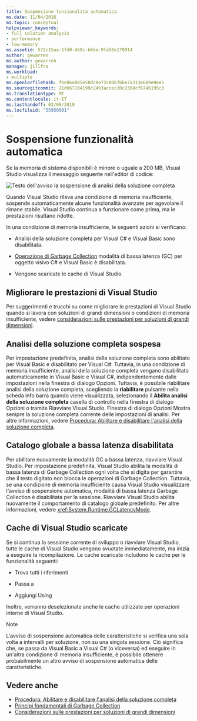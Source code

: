 ```yaml
---
title: Sospensione funzionalità automatica
ms.date: 11/04/2016
ms.topic: conceptual
helpviewer_keywords:
- full solution analysis
- performance
- low-memory
ms.assetid: 572c15aa-1fd0-468c-b6be-9fa50e170914
author: gewarren
ms.author: gewarren
manager: jillfra
ms.workload:
- multiple
ms.openlocfilehash: fbe86e085e50dc0e72c00b7bbe7a313e689e0ee5
ms.sourcegitcommit: 21d667104199c2493accec20c2388cf674b195c3
ms.translationtype: MT
ms.contentlocale: it-IT
ms.lasthandoff: 02/08/2019
ms.locfileid: "55950981"
---
```

# <a name="automatic-feature-suspension"></a>Sospensione funzionalità automatica

Se la memoria di sistema disponibili è minore o uguale a 200 MB, Visual Studio visualizza il messaggio seguente nell'editor di codice:

![Testo dell'avviso la sospensione di analisi della soluzione completa](../code-quality/media/fsa_alert.png)

Quando Visual Studio rileva una condizione di memoria insufficiente, sospende automaticamente alcune funzionalità avanzate per agevolare il rimane stabile. Visual Studio continua a funzionare come prima, ma le prestazioni risultano ridotte.

In una condizione di memoria insufficiente, le seguenti azioni si verificano:

- Analisi della soluzione completa per Visual C# e Visual Basic sono disabilitata.

- [Operazione di Garbage Collection](/dotnet/standard/garbage-collection/index) modalità di bassa latenza (GC) per oggetto visivo C# e Visual Basic è disabilitata.

- Vengono scaricate le cache di Visual Studio.

## <a name="improve-visual-studio-performance"></a>Migliorare le prestazioni di Visual Studio

Per suggerimenti e trucchi su come migliorare le prestazioni di Visual Studio quando si lavora con soluzioni di grandi dimensioni o condizioni di memoria insufficiente, vedere [considerazioni sulle prestazioni per soluzioni di grandi dimensioni](https://github.com/dotnet/roslyn/wiki/Performance-considerations-for-large-solutions).

## <a name="full-solution-analysis-suspended"></a>Analisi della soluzione completa sospesa

Per impostazione predefinita, analisi della soluzione completa sono abilitato per Visual Basic e disabilitato per Visual C#. Tuttavia, in una condizione di memoria insufficiente, analisi della soluzione completa vengano disabilitato automaticamente in Visual Basic e Visual C#, indipendentemente dalle impostazioni nella finestra di dialogo Opzioni. Tuttavia, è possibile riabilitare analisi della soluzione completa, scegliendo la **riabilitare** pulsante nella scheda info barra quando viene visualizzata, selezionando il **Abilita analisi della soluzione completa** casella di controllo nella finestra di dialogo Opzioni o tramite Riavviare Visual Studio. Finestra di dialogo Opzioni Mostra sempre la soluzione completa corrente delle impostazioni di analisi. Per altre informazioni, vedere [Procedura: Abilitare e disabilitare l'analisi della soluzione completa](../code-quality/how-to-enable-and-disable-full-solution-analysis-for-managed-code.md).

## <a name="gc-low-latency-disabled"></a>Catalogo globale a bassa latenza disabilitata

Per abilitare nuovamente la modalità GC a bassa latenza, riavviare Visual Studio. Per impostazione predefinita, Visual Studio abilita la modalità di bassa latenza di Garbage Collection ogni volta che si digita per garantire che il testo digitato non blocca le operazioni di Garbage Collection. Tuttavia, se una condizione di memoria insufficiente causa Visual Studio visualizzare l'avviso di sospensione automatica, modalità di bassa latenza Garbage Collection è disabilitata per la sessione. Riavviare Visual Studio abilita nuovamente il comportamento di catalogo globale predefinito. Per altre informazioni, vedere <xref:System.Runtime.GCLatencyMode>.

## <a name="visual-studio-caches-flushed"></a>Cache di Visual Studio scaricate

Se si continua la sessione corrente di sviluppo o riavviare Visual Studio, tutte le cache di Visual Studio vengono svuotate immediatamente, ma inizia a eseguire la ricompilazione. Le cache scaricate includono le cache per le funzionalità seguenti:

- Trova tutti i riferimenti

- Passa a

- Aggiungi Using

Inoltre, verranno deselezionate anche le cache utilizzate per operazioni interne di Visual Studio.

> [!NOTE]
> L'avviso di sospensione automatica delle caratteristiche si verifica una sola volta a intervalli per soluzione, non su una singola sessione. Ciò significa che, se passa da Visual Basic a Visual C# (o viceversa) ed eseguire in un'altra condizione di memoria insufficiente, è possibile ottenere probabilmente un altro avviso di sospensione automatica delle caratteristiche.

## <a name="see-also"></a>Vedere anche

- [Procedura: Abilitare e disabilitare l'analisi della soluzione completa](../code-quality/how-to-enable-and-disable-full-solution-analysis-for-managed-code.md)
- [Principi fondamentali di Garbage Collection](/dotnet/standard/garbage-collection/fundamentals)
- [Considerazioni sulle prestazioni per soluzioni di grandi dimensioni](https://github.com/dotnet/roslyn/wiki/Performance-considerations-for-large-solutions)